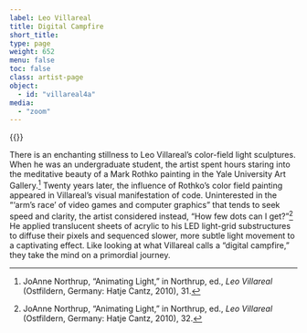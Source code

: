 ```yaml
---
label: Leo Villareal
title: Digital Campfire
short_title:
type: page
weight: 652
menu: false
toc: false
class: artist-page
object:
  - id: "villareal4a"
media:
  - "zoom"
---
```

{{<q-figure id="villareal4a" >}}

There is an enchanting stillness to Leo Villareal’s color-field light sculptures. When he was an undergraduate student, the artist spent hours staring into the meditative beauty of a Mark Rothko painting in the Yale University Art Gallery.[^1] Twenty years later, the influence of Rothko’s color field painting appeared in Villareal’s visual manifestation of code. Uninterested in the “‘arm’s race’ of video games and computer graphics” that tends to seek speed and clarity, the artist considered instead, “How few dots can I get?”[^2] He applied translucent sheets of acrylic to his LED light-grid substructures to diffuse their pixels and sequenced slower, more subtle light movement to a captivating effect. Like looking at what Villareal calls a “digital campfire,” they take the mind on a primordial journey.

[^1]: JoAnne Northrup, “Animating Light,” in Northrup, ed., *Leo Villareal* (Ostfildern, Germany: Hatje Cantz, 2010), 31.

[^2]: JoAnne Northrup, “Animating Light,” in Northrup, ed., *Leo Villareal* (Ostfildern, Germany: Hatje Cantz, 2010), 32.
